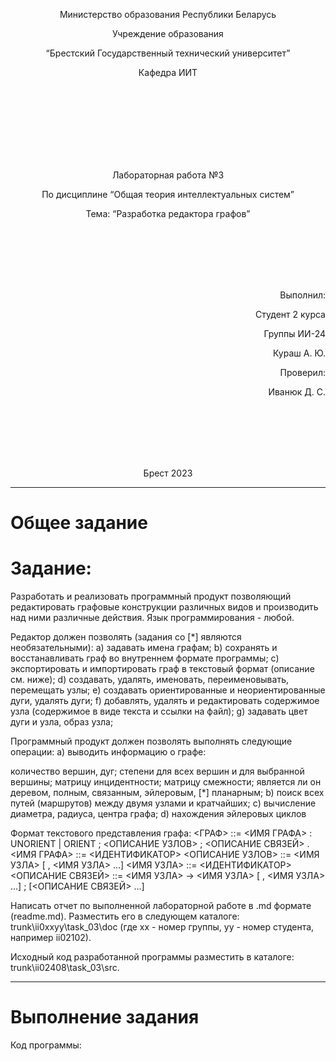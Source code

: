 <p align="center"> Министерство образования Республики Беларусь</p>
<p align="center">Учреждение образования</p>
<p align="center">“Брестский Государственный технический университет”</p>
<p align="center">Кафедра ИИТ</p>
<br><br><br><br><br><br><br>
<p align="center">Лабораторная работа №3</p>
<p align="center">По дисциплине “Общая теория интеллектуальных систем”</p>
<p align="center">Тема: “Разработка редактора графов”</p>
<br><br><br><br><br>
<p align="right">Выполнил:</p>
<p align="right">Студент 2 курса</p>
<p align="right">Группы ИИ-24</p>
<p align="right">Кураш А. Ю.</p>
<p align="right">Проверил:</p>
<p align="right">Иванюк Д. С.</p>
<br><br><br><br><br>
<p align="center">Брест 2023</p>

---

# Общее задание #
# Задание: #
Разработать и реализовать программный продукт позволяющий редактировать графовые конструкции различных видов и производить над ними различные действия. Язык программирования - любой.

Редактор должен позволять (задания со [*] являются необязательными):
a) задавать имена графам;
b) сохранять и восстанавливать граф во внутреннем формате программы;
c) экспортировать и импортировать граф в текстовый формат (описание см. ниже);
d) создавать, удалять, именовать, переименовывать, перемещать узлы;
e) создавать ориентированные и неориентированные дуги, удалять дуги;
f) добавлять, удалять и редактировать содержимое узла (содержимое в виде текста и ссылки на файл);
g) задавать цвет дуги и узла, образ узла;

Программный продукт должен позволять выполнять следующие операции:
a) выводить информацию о графе:

количество вершин, дуг;
степени для всех вершин и для выбранной вершины;
матрицу инцидентности;
матрицу смежности;
является ли он деревом, полным, связанным, эйлеровым, [*] планарным;
b) поиск всех путей (маршрутов) между двумя узлами и кратчайших;
c) вычисление диаметра, радиуса, центра графа;
d) нахождения эйлеровых циклов

Формат текстового представления графа: <ГРАФ> ::= <ИМЯ ГРАФА> : UNORIENT | ORIENT ; <ОПИСАНИЕ УЗЛОВ> ; <ОПИСАНИЕ СВЯЗЕЙ> . <ИМЯ ГРАФА> ::= <ИДЕНТИФИКАТОР> <ОПИСАНИЕ УЗЛОВ> ::= <ИМЯ УЗЛА> [ , <ИМЯ УЗЛА> …] <ИМЯ УЗЛА> ::= <ИДЕНТИФИКАТОР> <ОПИСАНИЕ СВЯЗЕЙ> ::= <ИМЯ УЗЛА> -> <ИМЯ УЗЛА> [ , <ИМЯ УЗЛА> …] ; [<ОПИСАНИЕ СВЯЗЕЙ> …]

Написать отчет по выполненной лабораторной работе в .md формате (readme.md). Разместить его в следующем каталоге: trunk\ii0xxyy\task_03\doc (где xx - номер группы, yy - номер студента, например ii02102).

Исходный код разработанной программы разместить в каталоге: trunk\ii02408\task_03\src.

---

# Выполнение задания #

Код программы:
```C++

```     